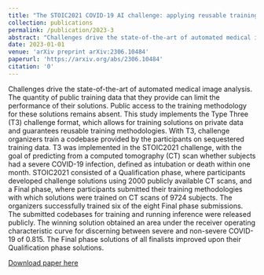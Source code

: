 ```yaml
---
title: "The STOIC2021 COVID-19 AI challenge: applying reusable training methodologies to private data"
collection: publications
permalink: /publication/2023-3
abstract: "Challenges drive the state-of-the-art of automated medical image analysis. The quantity of public training data that they provide can limit the performance of their solutions. Public access to the training methodology for these solutions remains absent. This study implements the Type Three (T3) challenge format, which allows for training solutions on private data and guarantees reusable training methodologies. With T3, challenge organizers train a codebase provided by the participants on sequestered training data. T3 was implemented in the STOIC2021 challenge, with the goal of predicting from a computed tomography (CT) scan whether subjects had a severe COVID-19 infection, defined as intubation or death within one month. STOIC2021 consisted of a Qualification phase, where participants developed challenge solutions using 2000 publicly available CT scans, and a Final phase, where participants submitted their training methodologies with which solutions were trained on CT scans of 9724 subjects. The organizers successfully trained six of the eight Final phase submissions. The submitted codebases for training and running inference were released publicly. The winning solution obtained an area under the receiver operating characteristic curve for discerning between severe and non-severe COVID-19 of 0.815. The Final phase solutions of all finalists improved upon their Qualification phase solutions."
date: 2023-01-01
venue: 'arXiv preprint arXiv:2306.10484'
paperurl: 'https://arxiv.org/abs/2306.10484'
citation: '0'
---
```

Challenges drive the state-of-the-art of automated medical image analysis. The quantity of public training data that they provide can limit the performance of their solutions. Public access to the training methodology for these solutions remains absent. This study implements the Type Three (T3) challenge format, which allows for training solutions on private data and guarantees reusable training methodologies. With T3, challenge organizers train a codebase provided by the participants on sequestered training data. T3 was implemented in the STOIC2021 challenge, with the goal of predicting from a computed tomography (CT) scan whether subjects had a severe COVID-19 infection, defined as intubation or death within one month. STOIC2021 consisted of a Qualification phase, where participants developed challenge solutions using 2000 publicly available CT scans, and a Final phase, where participants submitted their training methodologies with which solutions were trained on CT scans of 9724 subjects. The organizers successfully trained six of the eight Final phase submissions. The submitted codebases for training and running inference were released publicly. The winning solution obtained an area under the receiver operating characteristic curve for discerning between severe and non-severe COVID-19 of 0.815. The Final phase solutions of all finalists improved upon their Qualification phase solutions.

[Download paper here](https://arxiv.org/abs/2306.10484)
